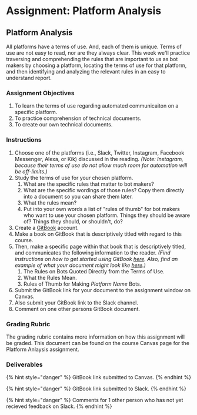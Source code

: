 # Assignment: Platform Analysis

## Platform Analysis

All platforms have a terms of use. And, each of them is unique. Terms of use are not easy to read, nor are they always clear. This week we'll practice traversing and comprehending the rules that are important to us as bot makers by choosing a platform, locating the terms of use for that platform, and then identifying and analyzing the relevant rules in an easy to understand report. 

### 

### Assignment Objectives

1. To learn the terms of use regarding automated communicaiton on a specific platform. 
2. To practice comprehension of technical documents. 
3. To create our own technical documents. 

### 

### Instructions

1. Choose one of the platforms \(i.e., Slack, Twitter, Instagram, Facebook Messenger,  Alexa, or Kik\) discussed in the reading. _\(Note: Instagram, because their terms of use do not allow much room for automation will be off-limits.\)_ 
2. Study the terms of use for your chosen platform. 
   1. What are the specific rules that matter to bot makers? 
   2. What are the specific wordings of those rules? Copy them directly into a document so you can share them later. 
   3. What the  rules mean? 
   4. Put into your own words a list of "rules of thumb" for bot makers who want to use your chosen platform. Things they should be aware of? Things they should, or shouldn't, do? 
3. Create a [GitBook](https://www.gitbook.com) account. 
4. Make a book on GitBook that is descriptively titled with regard to this course. 
5. Then, make a specific page within that book that is descriptively titled, and communicates the following information to the reader. _\(Find instructions on how to get started using GitBook_ [_here_](https://docs.gitbook.com/getting-started)_. Also, find an example of what your document might look like_ [_here_](../../../assignment-examples/assignment-examples/social-machinic-bot-concept-image/platform-analysis-example.md)_.\)_
   1. The Rules on Bots Quoted Directly from the Terms of Use. 
   2. What the Rules Mean. 
   3. Rules of Thumb for Making _Platform Name_ Bots. 
6. Submit the GitBook link for your document to the assignment window on Canvas. 
7. Also submit your GitBook link to the Slack channel. 
8. Comment on one other persons GitBook document. 

### 

### Grading Rubric

The grading rubric contains more information on how this assignment will be graded. This document can be found on the course Canvas page for the Platform Anlaysis assignment. 

### 

### Deliverables

{% hint style="danger" %}
GitBook link submitted to Canvas. 
{% endhint %}

{% hint style="danger" %}
GitBook link submitted to Slack. 
{% endhint %}

{% hint style="danger" %}
Comments for 1 other person who has not yet recieved feedback on Slack. 
{% endhint %}






